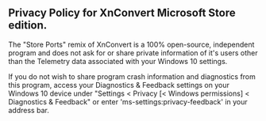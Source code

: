 ##  Privacy Policy for XnConvert Microsoft Store edition.
The "Store Ports" remix of XnConvert is a 100% open-source, independent program and does not ask for or share private information of it's users other than the Telemetry data associated with your Windows 10 settings.

If you do not wish to share program crash information and diagnostics from this program, access your Diagnostics & Feedback settings on your Windows 10 device under "Settings < Privacy [< Windows permissions] < Diagnostics & Feedback" or enter 'ms-settings:privacy-feedback' in your address bar.
